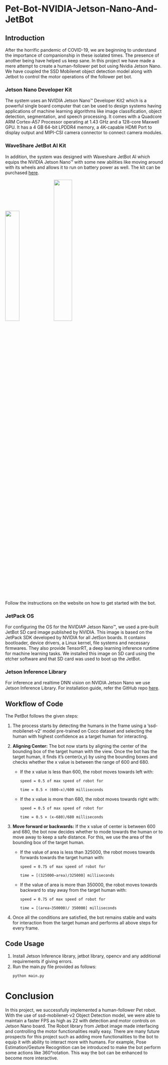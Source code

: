 # Pet-Bot-NVIDIA-Jetson-Nano-And-JetBot

## Introduction
After the horrific pandemic of COVID-19, 
we are beginning to understand the 
importance of companionship in these 
isolated times. The presence of another 
being have helped us keep sane. In this 
project we have made a mere attempt to 
create a human-follower pet bot using 
Nvidia Jetson Nano. We have coupled the 
SSD Mobilenet object detection model 
along with Jetbot to control the motor
operations of the follower pet bot.

### Jetson Nano Developer Kit
The system uses an NVIDIA Jetson Nano™ 
Developer Kit2 which is a powerful single 
board computer that can be used to 
design systems having applications of 
machine learning algorithms like image 
classification, object detection, 
segmentation, and speech processing. 
It comes with a Quadcore ARM Cortex-A57
Processor operating at 1.43 GHz and a 
128-core Maxwell GPU. It has a 4 GB 
64-bit LPDDR4 memory, a 4K-capable HDMI 
Port to display output and MIPI-CSI camera
connector to connect camera modules.

### WaveShare JetBot AI Kit
In addition, the system was designed with 
Waveshare JetBot AI which equips the 
NVIDIA Jetson Nano™ with some new abilities
like moving around with its wheels and 
allows it to run on battery power as well. 
The kit can be purchased 
[here](https://www.waveshare.com/wiki/JetBot_AI_Kit).

<img src="https://m.media-amazon.com/images/I/61GVd95+FAL._AC_SL1000_.jpg" width="30%"> <img src="https://m.media-amazon.com/images/I/710Cq03jZzL._AC_SL1000_.jpg" width="34%">

Follow the instructions on the website on how to 
get started with the bot.


### JetPack OS
For configuring the OS for the NVIDIA® Jetson Nano™,
we used a pre-built JetBot SD card image published 
by NVIDIA. This image is based on the JetPack SDK 
developed by NVIDIA for all JetSon boards. It contains
bootloader, device drivers, a Linux kernel, file 
systems and necessary firmwares. They also provide
TensorRT, a deep learning inference runtime for 
machine learning tasks. We installed this image on 
SD card using the etcher software and that SD card
was used to boot up the JetBot.


### Jetson Inference Library
For inference and realtime DNN vision on NVIDIA 
Jetson Nano we use Jetson Inference Library. 
For installation guide, refer the GitHub repo 
[here](https://github.com/dusty-nv/jetson-inference).


## Workflow of Code
The PetBot follows the given steps:

1. The process starts by detecting the humans in the
frame using a ’ssd-mobilenet-v2’ model pre-trained
on Coco dataset and selecting the human with highest
confidence as a target human for interacting.


2. **Aligning Center:**
The bot now starts by aligning the center of the 
bounding box of the target human with the view. 
Once the bot has the target human, it finds it’s 
center(x,y) by using the bounding boxes and checks 
whether the x value is between the range of 600 and 680.
 
   * If the x value is less than 600, the robot moves
   towards left with:

         speed = 0.5 of max speed of robot for

         time = 0.5 × (600−x)/600 milliseconds
   
   * If the x value is more than 680, the robot moves 
    towards right with:

         speed = 0.5 of max speed of robot for

         time = 0.5 × (x−680)/680 milliseconds


3. **Move forward or backwards:**
   If the x value of center is between 600 
   and 680, the bot now decides whether to mode
   towards the human or to move away to keep a 
   safe distance. For this, we use the area of the
   bounding box of the target human.
   
   * If the value of area is less than 325000,
   the robot moves towards forwards towards the
   target human with:

         speed = 0.75 of max speed of robot for
         
         time = [(325000−area)/325000] milliseconds

   * If the value of area is more than 350000,
   the robot moves towards backward to stay
   away from the target human with:
      
         speed = 0.75 of max speed of robot for

         time = [(area−350000)/ 350000] milliseconds


4. Once all the conditions are satisfied, the bot 
remains stable and waits for interaction from
the target human and performs all above steps for 
every frame.

## Code Usage

1. Install Jetson Inference library, jetbot library,
opencv and any additional requirements if giving errors.
2. Run the main.py file provided as follows:
    ```python
    python main.py
    ```

# Conclusion
In this project, we successfully implemented a 
human-follower Pet robot. With the use of ssd-mobilenet-v2
Object Detection model, we were able to maintain a 
faster FPS as high as 22 with detection and motor 
controls on Jetson Nano board. The Robot library from 
Jetbot image made interfacing and controlling the 
motor functionalities really easy. There are many 
future prospects for this project such as adding more 
functionalities to the bot to equip it with ability to 
interact more with humans. For example, Pose 
Estimation/Gesture Recognition can be introduced to make
the bot perform some actions like 360°rotation. This 
way the bot can be enhanced to become more interactive.